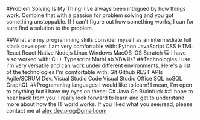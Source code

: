 #Problem Solving Is My Thing!
I've always been intrigued by how things work. Combine that with a passion for problem solving and you got something unstoppable. If I can't figure out how something works, I can for sure find a solution to the problem.

##What are my programming skills
 consider myself as an intermediate full stack developer. I am very comfortable with:
Python
JavaScript
CSS
HTML
React
React Native
Nodejs
Linux
Windows
MacOS
iOS
Scratch 😺
I have also worked with:
C++
Typescript
MathLab
VBA
lls?
##Technologies I use.
I'm very versatile and can work under different environments. Here's a list of the technologies I'm comfortable with:
Git
Github
REST APIs
Agile/SCRUM Dev.
Visual Studio Code
Visual Studio
Office
SQL
noSQL
GraphQL
##Programming languages I would like to learn!
I mean, I'm open to anything but I have my eyes on these:
C#
Java
Go
Brainfuck
##I hope to hear back from you!
I really look forward to learn and get to understand more about how the IT world works. If you liked what you see/read, please contact me at alex.dev.prog@gmail.com


